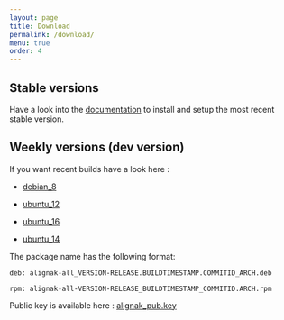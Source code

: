 ```yaml
---
layout: page
title: Download
permalink: /download/
menu: true
order: 4
---
```


## Stable versions

Have a look into the [documentation](http://alignak-doc.readthedocs.org/en/latest/02_installation/index.html) to install and setup the most recent stable version.


## Weekly versions (dev version)

If you want recent builds have a look here :


* [debian_8](/build/debian_8/alignak-all_0.2-1.1477929698.1c56ce4_all.deb)

* [ubuntu_12](/build/ubuntu_12/alignak-all_0.2-1.1477929698.1c56ce4_all.deb)

* [ubuntu_16](/build/ubuntu_16/alignak-all_0.2-1.1477929698.1c56ce4_all.deb)

* [ubuntu_14](/build/ubuntu_14/alignak-all_0.2-1.1477929698.1c56ce4_all.deb)


The package name has the following format:

```		
deb: alignak-all_VERSION-RELEASE.BUILDTIMESTAMP.COMMITID_ARCH.deb
```

```
rpm: alignak-all-VERSION-RELEASE_BUILDTIMESTAMP_COMMITID.ARCH.rpm		
```

Public key is available here : [alignak_pub.key](/repos/alignak_pub.key)